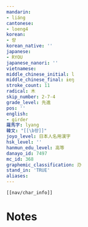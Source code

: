```yaml
---
mandarin:
- liáng
cantonese:
- loeng4
korean:
- 량
korean_native: ''
japanese:
- RYOU
japanese_nanori: ''
vietnamese:
middle_chinese_initial: l
middle_chinese_final: ɨɐŋ
stroke_count: 11
radical: 木
skip_number: 2-7-4
grade_level: 先進
pos: ''
english:
- girder
羅馬字: lyang
韓文: "[[\b량]]"
joyo_level: 日本人名用漢字
hsk_level: ''
hanmun_edu_level: 高等
danayo_id: 7497
mc_id: 368
graphemic_classification: 刅
stand_in: 'TRUE'
aliases:
---
```

```meta-bind-embed
[[nav/char_info]]
```

# Notes
